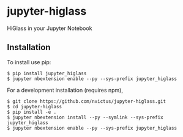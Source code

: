 jupyter-higlass
===============================

HiGlass in your Jupyter Notebook

Installation
------------

To install use pip:

    $ pip install jupyter_higlass
    $ jupyter nbextension enable --py --sys-prefix jupyter_higlass


For a development installation (requires npm),

    $ git clone https://github.com/nvictus/jupyter-higlass.git
    $ cd jupyter-higlass
    $ pip install -e .
    $ jupyter nbextension install --py --symlink --sys-prefix jupyter_higlass
    $ jupyter nbextension enable --py --sys-prefix jupyter_higlass
